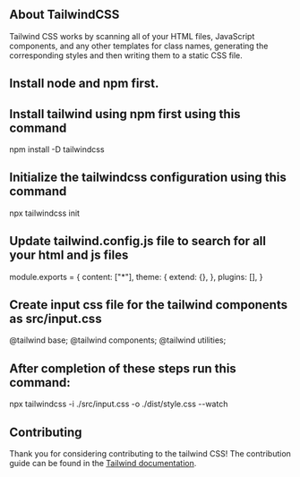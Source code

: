 ## About TailwindCSS

Tailwind CSS works by scanning all of your HTML files, JavaScript components, and any other templates for class names, generating the corresponding styles and then writing them to a static CSS file.

## Install node and npm first.

## Install tailwind using npm first using this command

npm install -D tailwindcss

## Initialize the tailwindcss configuration using this command

npx tailwindcss init

## Update tailwind.config.js file to search for all your html and js files

module.exports = {
  content: ["*"],  <!-- change this '["./src/**/*.{html,js}"]' to this '["*"]' it will select all your html and js files -->
  theme: {
    extend: {},
  },
  plugins: [],
}

## Create input css file for the tailwind components as src/input.css

@tailwind base;
@tailwind components;
@tailwind utilities;

<!-- add these components to the src/input.css file -->

## After completion of these steps run this command:

npx tailwindcss -i ./src/input.css -o ./dist/style.css --watch

<!-- It will generate output as style.css file which will be used in html files and it contains all the css for the classes which are used all over the application -->

## Contributing

Thank you for considering contributing to the tailwind CSS! The contribution guide can be found in the [Tailwind documentation](https://tailwindcss.com/docs/installation).

